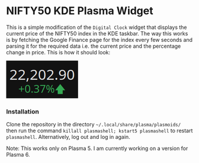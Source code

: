 # NIFTY50 KDE Plasma Widget

This is a simple modification of the `Digital Clock` widget that displays the current price of the NIFTY50 index in the KDE taskbar. The way this works is by fetching the Google Finance page for the index every few seconds and parsing it for the required data i.e. the current price and the percentage change in price. This is how it should look:

![Alt text](ss.png?raw=true "Screenshot")
 
### Installation

Clone the repository in the directory `~/.local/share/plasma/plasmoids/` then run the command `killall plasmashell; kstart5 plasmashell` to restart `plasmashell`. Alternatively, log out and log in again.

Note: This works only on Plasma 5. I am currently working on a version for Plasma 6.
